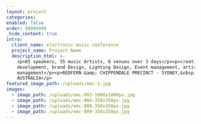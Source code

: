 ```yaml
---
layout: project
categories:
enabled: false
order: 99999999
_hide_content: true
intro:
  client_name: electronic music conference
  project_name: Project Name
  description_html: >-
    <p>85 speakers, 55 music Artists, 8 venues over 3 days</p><p>creative
    development, brand Design, Lighting Design, Event management, artist
    management</p><p>REDFERN &amp; CHIPPENDALE PRECINCT - SYDNEY,&nbsp;
    AUSTRALIA</p>
featured_image_path: /uploads/emc-1.jpg
images:
  - image_path: /uploads/emc-003-1000x1000px.jpg
  - image_path: /uploads/emc-004-350x350px.jpg
  - image_path: /uploads/emc-008-350x350px.jpg
  - image_path: /uploads/emc-009-350x350px.jpg
---
```

